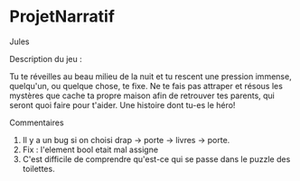 # ProjetNarratif
Jules 

Description du jeu : 

Tu te réveilles au beau milieu de la nuit et tu rescent une pression immense, quelqu'un, ou quelque chose, te fixe.
Ne te fais pas attraper et résous les mystères que cache ta propre maison afin de retrouver tes parents, qui seront quoi faire pour t'aider.
Une histoire dont tu-es le héro!

Commentaires
1) Il y a un bug si on choisi drap -> porte -> livres -> porte.
2) Fix : l'element bool etait mal assigne
3) C'est difficile de comprendre qu'est-ce qui se passe dans le puzzle des toilettes.
